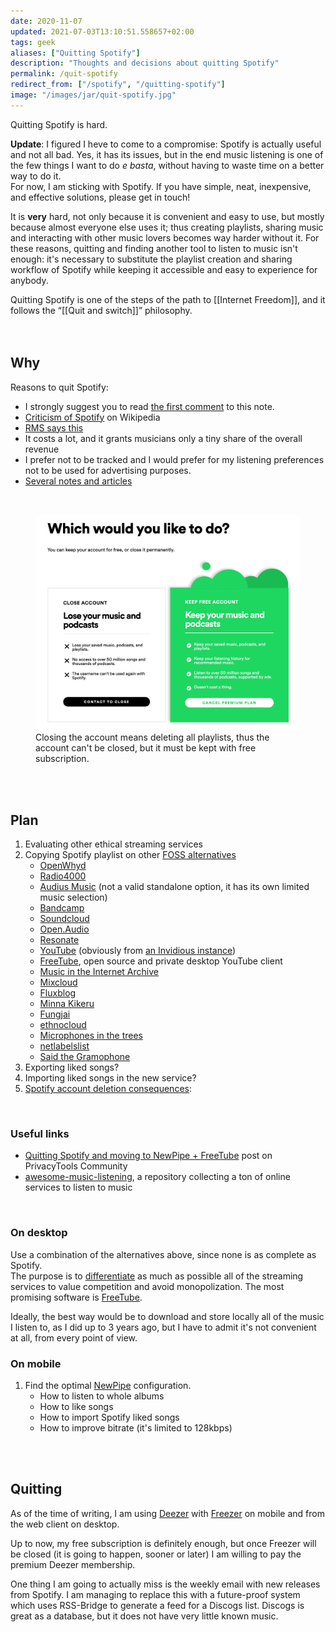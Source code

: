 ```yaml
---
date: 2020-11-07
updated: 2021-07-03T13:10:51.558657+02:00
tags: geek
aliases: ["Quitting Spotify"]
description: "Thoughts and decisions about quitting Spotify"
permalink: /quit-spotify
redirect_from: ["/spotify", "/quitting-spotify"]
image: "/images/jar/quit-spotify.jpg"
---
```

Quitting Spotify is hard.

<div class="yellow box">
	<b>Update</b>: I figured I heve to come to a compromise: Spotify is actually useful and not all bad. Yes, it has its issues, but in the end music listening is one of the few things I want to do <i lang="it">e basta</i>, without having to waste time on a better way to do it.<br>
	For now, I am sticking with Spotify. If you have simple, neat, inexpensive, and effective solutions, please get in touch!
</div>

It is **very** hard, not only because it is convenient and easy to use, but mostly because almost everyone else uses it; thus creating playlists, sharing music and interacting with other music lovers becomes way harder without it. For these reasons, quitting and finding another tool to listen to music isn't enough: it's necessary to substitute the playlist creation and sharing workflow of Spotify while keeping it accessible and easy to experience for anybody.

<div class="blue box">
	Quitting Spotify is one of the steps of the path to [[Internet Freedom]], and it follows the “[[Quit and switch]]” philosophy.
</div>

<br>
<br>

## Why

Reasons to quit Spotify:

- I strongly suggest you to read [the first comment](#comments) to this note.
- [Criticism of Spotify](https://en.m.wikipedia.org/wiki/Criticism_of_Spotify "Criticism of Spotify") on Wikipedia
- [RMS says this](https://stallman.org/spotify.html "Quit Spotify on Richard Stallman’s website")
- It costs a lot, and it grants musicians only a tiny share of the overall revenue
- I prefer not to be tracked and I would prefer for my listening preferences not to be used for advertising purposes.
- [Several notes and articles](https://www.are.na/sean/spotify-muzak 'spotify.muzak — Are.na')

<br>

<figure>
	<img src="/images/Spotify-close-account.jpg" title="repercussions of closing Spotify account" alt="repercussions of closing Spotify account" />
	<figcaption>
		Closing the account means deleting all playlists, thus the account can't be closed, but it must be kept with free subscription.
	</figcaption>
</figure>

<br>
<br>

## Plan

1. Evaluating other ethical streaming services
1. Copying Spotify playlist on other [FOSS alternatives](https://alternativeto.net/software/spotify/?license=opensource "Open Source alternatives to Spotify")
	- [OpenWhyd](https://openwhyd.org "OpenWhyd official website")
	- [Radio4000](https://radio4000.com/ "R4000 official website")
	- [Audius Music](https://audius.co/ "Audius Music official website") (not a valid standalone option, it has its own limited music selection)
	- [Bandcamp](https://bandcamp.com "Bandcamp official website")
	- [Soundcloud](https://soundcloud.com 'Soundcloud')
	- [Open.Audio](https://open.audio 'Open Audio')
	- [Resonate](https://resonate.is 'Resonate')
	- [YouTube](https://yewtu.be "Yewtube, a YouTube alternative client") (obviously from [an Invidious instance](https://github.com/iv-org/invidious "Invidious GitHub repository"))
	- [FreeTube](https://freetubeapp.io "FreeTube"), open source and private desktop YouTube client
	- [Music in the Internet Archive](https://archive.org/details/audio_music 'Internet Archive Music')
	- [Mixcloud](https://www.mixcloud.com/ 'Mixcloud')
	- [Fluxblog](http://www.fluxblog.org/ 'Fluxblog')
	- [Minna Kikeru](https://minnakikeru.com/ 'Minna Kikeru')
	- [Fungjai](https://www.fungjai.com/ 'Fungjai')
	- [ethnocloud](https://ethnocloud.com/ 'ethnocloud')
	- [Microphones in the trees](https://calmintrees.blogspot.com/ 'calmintrees')
	- [netlabelslist](https://www.clongclongmoo.org/labels/)
	- [Said the Gramophone](https://www.saidthegramophone.com/ 'Said the Gramophone')
1. Exporting liked songs?
2. Importing liked songs in the new service?
3. [Spotify account deletion consequences](https://community.spotify.com/t5/Spotify-Answers/How-do-I-close-my-Spotify-Account/ta-p/4663172 "How Do I close my Spotify Account - Spotify Support"):

<br>

### Useful links

- [Quitting Spotify and moving to NewPipe + FreeTube](https://forum.privacytools.io/t/quitting-spotify-and-moving-to-newpipe-freetube/4935 "Quitting Spotify and moving to NewPipe + FreeTube") post on PrivacyTools Community
- [awesome-music-listening](https://github.com/ybayle/awesome-music-listening 'awesome-music-listening on GitHub'), a repository collecting a ton of online services to listen to music

<br>

### On desktop

Use a combination of the alternatives above, since none is as complete as Spotify.\
The purpose is to <u>differentiate</u> as much as possible all of the streaming services to value competition and avoid monopolization. The most promising software is [FreeTube](https://freetubeapp.io "FreeTube").

Ideally, the best way would be to download and store locally all of the music I listen to, as I did up to 3 years ago, but I have to admit it's not convenient at all, from every point of view.

### On mobile

1. Find the optimal [NewPipe](https://newpipe.schabi.org/ "NewPipe official website") configuration.
	- How to listen to whole albums
	- How to like songs
	- How to import Spotify liked songs
	- How to improve bitrate (it's limited to 128kbps)

<br>
<br>

## Quitting

As of the time of writing, I am using [Deezer](https://deezer.com "Deezer") with [Freezer](https://freezer.life "Freezer") on mobile and from the web client on desktop.

Up to now, my free subscription is definitely enough, but once Freezer will be closed (it is going to happen, sooner or later) I am willing to pay the premium Deezer membership.

One thing I am going to actually miss is the weekly email with new releases from Spotify. I am managing to replace this with a future-proof system which uses RSS-Bridge to generate a feed for a Discogs list. Discogs is great as a database, but it does not have very little known music.